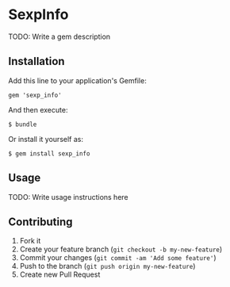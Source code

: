 # SexpInfo

TODO: Write a gem description

## Installation

Add this line to your application's Gemfile:

    gem 'sexp_info'

And then execute:

    $ bundle

Or install it yourself as:

    $ gem install sexp_info

## Usage

TODO: Write usage instructions here

## Contributing

1. Fork it
2. Create your feature branch (`git checkout -b my-new-feature`)
3. Commit your changes (`git commit -am 'Add some feature'`)
4. Push to the branch (`git push origin my-new-feature`)
5. Create new Pull Request
